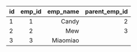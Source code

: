 | id| emp_id   | emp_name  | parent_emp_id|
| ------------- |:-------------:| -----:|-----:|
| 1 | 1 | Candy | 2|
| 2  | 2  |   Mew|3|
| 3 | 3  |Miaomiao ||